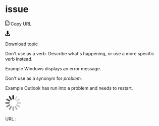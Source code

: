 # issue

![Copy URL](media/issue/Copy.png)
Copy URL

![Download](media/issue/Download.png)

Download topic

Don't use as a verb. Describe what's happening, or use a more specific verb instead.

Example Windows displays an error message. 

Don't use as a synonym for *problem.*

Example Outlook has run into a problem and needs to restart. 

![In progress](media/issue/activity-large.gif)

URL :
